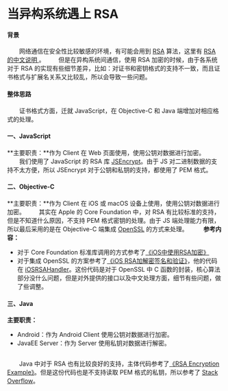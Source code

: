 # 当异构系统遇上 RSA


#### 背景
　　网络通信在安全性比较敏感的环境，有可能会用到 [RSA](https://en.wikipedia.org/wiki/RSA_(cryptosystem)) 算法，这里有 [RSA 的中文说明 ](https://zh.wikipedia.org/wiki/RSA%E5%8A%A0%E5%AF%86%E6%BC%94%E7%AE%97%E6%B3%95)。
　　但是在异构系统间通信，使用 RSA 加密的时候，由于各系统对于 RSA 的实现有些细节差异，比如：对证书和密钥格式的支持不一致，而且证书格式与扩展名关系又比较乱，所以会导致一些问题。

#### 整体思路
　　证书格式方面，迁就 JavaScript，在 Objective-C 和 Java 端增加对相应格式的处理。
　　
#### 一、JavaScript

**主要职责：**作为 Client 在 Web 页面使用，使用公钥对数据进行加密。
　　我们使用了 JavaScript 的 RSA 库 [JSEncrypt](http://travistidwell.com/jsencrypt/)。由于 JS 对二进制数据的支持不太方便，所以 JSEncrypt 对于公钥和私钥的支持，都使用了 PEM 格式。

#### 二、Objective-C

**主要职责：**作为 Client 在 iOS 或 macOS 设备上使用，使用公钥对数据进行加密。
　　其实在 Apple 的 Core Foundation 中，对 RSA 有比较标准的支持，但是不知道什么原因，不支持 PEM 格式密钥的处理。由于 JS 端处理能力有限，所以最后采用的是在 Objective-C 端集成 [OpenSSL](https://www.openssl.org/) 的方式来处理。
　　
**参考内容：**
- 对于 Core Foundation 标准库调用的方式参考了[《iOS中使用RSA加密》](http://www.jianshu.com/p/74a796ec5038)
- 对于集成 OpenSSL 的方案参考了[《iOS RSA加解密签名和验证》](https://github.com/HustBroventure/iOSRSAHandler)，他的代码在 [iOSRSAHandler](https://github.com/HustBroventure/iOSRSAHandler)。这份代码是对于 OpenSSL 中 C 函数的封装，核心算法部分没什么问题，但是对外提供的接口以及中文处理方面，细节有些问题，做了些调整。

#### 三、Java
**主要职责：**
- Android：作为 Android Client 使用公钥对数据进行加密。 
- JavaEE Server：作为 Server 使用私钥对数据进行解密。  

```
```
　　Java 中对于 RSA 也有比较良好的支持，主体代码参考了[《RSA Encryption Example》](https://javadigest.wordpress.com/2012/08/26/rsa-encryption-example/)。但是这份代码也是不支持读取 PEM 格式的私钥，所以参考了 [Stack Overflow](https://stackoverflow.com/questions/11787571/how-to-read-pem-file-to-get-private-and-public-key)。

